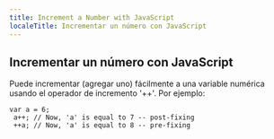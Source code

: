 ```yaml
---
title: Increment a Number with JavaScript
localeTitle: Incrementar un número con JavaScript
---
```

## Incrementar un número con JavaScript

Puede incrementar (agregar uno) fácilmente a una variable numérica usando el operador de incremento '++'. Por ejemplo:
```
var a = 6; 
 a++; // Now, 'a' is equal to 7 -- post-fixing 
 ++a; // Now, 'a' is equal to 8 -- pre-fixing 

```